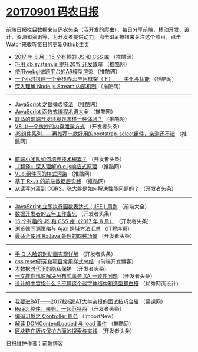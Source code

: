 # [20170901 码农日报](https://toutiao.qdkfweb.cn/date/2017/09/01)

[前端日报](https://qdkfweb.cn/c/news)栏目数据来自[码农头条](https://toutiao.qdkfweb.cn/)（我开发的爬虫），每日分享前端、移动开发、设计、资源和资讯等，为开发者提供动力，点击Star按钮来关注这个项目，点击Watch来收听每日的更新[Github主页](https://github.com/kujian/frontendDaily)
* [2017 年 8 月：15 个有趣的 JS 和 CSS 库](https://toutiao.qdkfweb.cn/49787.html) （推酷网）
* [巧用 db.system.js 提升20% 开发效率](https://toutiao.qdkfweb.cn/49786.html) （推酷网）
* [使用webgl做跨平台的AR模型渲染](https://toutiao.qdkfweb.cn/49789.html) （推酷网）
* [一个小时搭建一个全栈Web应用框架（下）——美化与功能](https://toutiao.qdkfweb.cn/49756.html) （推酷网）
* [深入理解 Node.js Stream 内部机制](https://toutiao.qdkfweb.cn/49752.html) （推酷网）

***
* [JavaScript 之银弹の技法](https://toutiao.qdkfweb.cn/49755.html) （推酷网）
* [JavaScript 函数式编程术语大全](https://toutiao.qdkfweb.cn/49759.html) （推酷网）
* [舒适的前端开发环境是怎样一种体验？](https://toutiao.qdkfweb.cn/49749.html) （推酷网）
* [V8 中一个微妙的内存泄露方式](https://toutiao.qdkfweb.cn/49804.html) （开发者头条）
* [JS组件系列——再推荐一款好用的bootstrap-select组件，亲测还不错](https://toutiao.qdkfweb.cn/49751.html) （推酷网）

***
* [前端小团队如何培养技术积累？](https://toutiao.qdkfweb.cn/49807.html) （开发者头条）
* [『翻译』深入理解Vue.js响应式原理](https://toutiao.qdkfweb.cn/49754.html) （推酷网）
* [Vue 组件间的样式污染](https://toutiao.qdkfweb.cn/49758.html) （推酷网）
* [基于 RxJs 的前端数据层实践](https://toutiao.qdkfweb.cn/49750.html) （推酷网）
* [从读写分离到 CQRS，张大胖是如何解决性能问题的？](https://toutiao.qdkfweb.cn/49796.html) （开发者头条）

***
* [JavaScript 立即执行函数表达式 ( IIFE ) 用例](https://toutiao.qdkfweb.cn/49834.html) （前端大全）
* [数据开发者的五年工作备忘](https://toutiao.qdkfweb.cn/49797.html) （开发者头条）
* [15 个有趣的 JS 和 CSS 库（2017 年 8 月）](https://toutiao.qdkfweb.cn/49798.html) （开发者头条）
* [浏览器同源策略与 Ajax 跨域方法汇总](https://toutiao.qdkfweb.cn/49839.html) （IT程序狮）
* [最适合使用 RxJava 处理的四种场景](https://toutiao.qdkfweb.cn/49799.html) （开发者头条）

***
* [手 Q 人脸识别动画实现详解](https://toutiao.qdkfweb.cn/49810.html) （开发者头条）
* [css reset研究和项目常用样式总结](https://toutiao.qdkfweb.cn/49840.html) （前端开发博客）
* [大数据时代下的隐私保护](https://toutiao.qdkfweb.cn/49800.html) （开发者头条）
* [一文教你迅速解决分布式事务 XA 一致性问题](https://toutiao.qdkfweb.cn/49812.html) （开发者头条）
* [设计的中宫指什么？不懂这个谈字体结构和造型都白搭](https://toutiao.qdkfweb.cn/49841.html) （优秀网页设计）

***
* [我要进BAT——2017校招BAT大牛亲授的面试技巧合辑](https://toutiao.qdkfweb.cn/49829.html) （慕课网）
* [React 控件，来啊，一起范特西](https://toutiao.qdkfweb.cn/49803.html) （开发者头条）
* [编码习惯之 Controller 规范](https://toutiao.qdkfweb.cn/49831.html) （ImportNew）
* [解读 DOMContentLoaded 与 load 事件](https://toutiao.qdkfweb.cn/49788.html) （推酷网）
* [区块链在版权保护方面的探索与实践](https://toutiao.qdkfweb.cn/49805.html) （开发者头条）

日报维护作者：[前端博客](https://qdkfweb.cn/) 